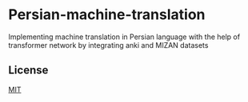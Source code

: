 # Persian-machine-translation
Implementing machine translation in Persian language with the help of transformer network by integrating anki and MIZAN datasets

## License
[MIT](https://choosealicense.com/licenses/mit/)
